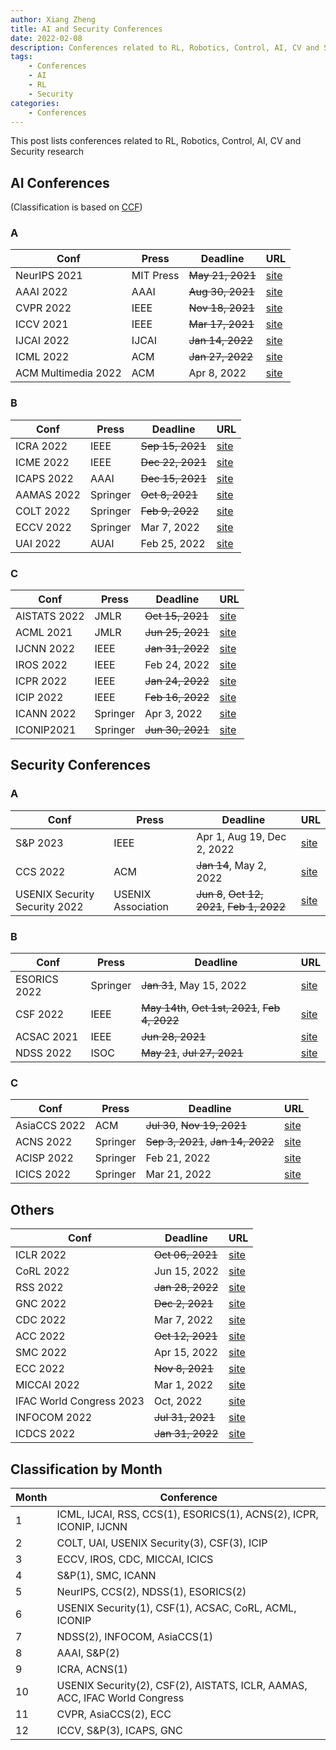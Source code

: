 ```yaml
---
author: Xiang Zheng
title: AI and Security Conferences
date: 2022-02-08
description: Conferences related to RL, Robotics, Control, AI, CV and Security research
tags:
    - Conferences
    - AI
    - RL
    - Security
categories:
    - Conferences
---
```


This post lists conferences related to RL, Robotics, Control, AI, CV and Security research

## AI Conferences

(Classification is based on [CCF](https://wwwccforgcn/Academic_Evaluation/AI/))

### A

| Conf                | Press     | Deadline         | URL                                                      |
| ------------------- | --------- | ---------------- | -------------------------------------------------------- |
| NeurIPS 2021        | MIT Press | ~~May 21, 2021~~ | [site](https://nips.cc/Conferences/2021/Dates)           |
| AAAI 2022           | AAAI      | ~~Aug 30, 2021~~ | [site](https://aaai.org/Conferences/AAAI-22/aaai22call/) |
| CVPR 2022           | IEEE      | ~~Nov 18, 2021~~ | [site](https://cvpr2022.thecvf.com/submission-timeline)  |
| ICCV 2021           | IEEE      | ~~Mar 17, 2021~~ | [site](https://iccv2021.thecvf.com/node/5)               |
| IJCAI 2022          | IJCAI     | ~~Jan 14, 2022~~ | [site](https://ijcai-22.org)                             |
| ICML 2022           | ACM       | ~~Jan 27, 2022~~ | [site](https://icml.cc/Conferences/2022/Dates)           |
| ACM Multimedia 2022 | ACM       | Apr 8, 2022      | [site](https://2022.acmmm.org/call-for-papers/)          |

### B

| Conf       | Press    | Deadline         | URL                                                           |
| ---------- | -------- | ---------------- | ------------------------------------------------------------- |
| ICRA 2022  | IEEE     | ~~Sep 15, 2021~~ | [site](https://www.icra2022.org/contribute/important-dates)   |
| ICME 2022  | IEEE     | ~~Dec 22, 2021~~ | [site](http://2022.ieeeicme.org/cf-papers.html)               |
| ICAPS 2022 | AAAI     | ~~Dec 15, 2021~~ | [site](http://icaps22.icaps-conference.org)                   |
| AAMAS 2022 | Springer | ~~Oct 8, 2021~~  | [site](https://aamas2022-conference.auckland.ac.nz)           |
| COLT 2022  | Springer | ~~Feb 9, 2022~~  | [site](http://learningtheory.org/colt2022/cfp.html)           |
| ECCV 2022  | Springer | Mar 7, 2022      | [site](https://eccv2022.ecva.net/submission/call-for-papers/) |
| UAI 2022   | AUAI     | Feb 25, 2022     | [site](https://www.auai.org/uai2022/call_for_papers)          |

### C

| Conf         | Press    | Deadline         | URL                                                   |
| ------------ | -------- | ---------------- | ----------------------------------------------------- |
| AISTATS 2022 | JMLR     | ~~Oct 15, 2021~~ | [site](http://aistats.org/aistats2022/cfp.html)       |
| ACML 2021    | JMLR     | ~~Jun 25, 2021~~ | [site](http://www.acml-conf.org/2021/)                |
| IJCNN 2022   | IEEE     | ~~Jan 31, 2022~~ | [site](https://wcci2022.org/call-for-papers/)         |
| IROS 2022    | IEEE     | Feb 24, 2022     | [site](https://iros2022.org/call-for-papers/)         |
| ICPR 2022    | IEEE     | ~~Jan 24, 2022~~ | [site](https://www.icpr2022.com/important-dates/)     |
| ICIP 2022    | IEEE     | ~~Feb 16, 2022~~ | [site](https://2022.ieeeicip.org/important-dates/)    |
| ICANN 2022   | Springer | Apr 3, 2022      | [site](https://e-nns.org/icann2022/important-dates/)  |
| ICONIP2021   | Springer | ~~Jun 30, 2021~~ | [site](https://iconip2021.apnns.org/important-dates/) |

## Security Conferences

### A

| Conf                          | Press              | Deadline                                     | URL                                                                        |
| ----------------------------- | ------------------ | -------------------------------------------- | -------------------------------------------------------------------------- |
| S&P 2023                      | IEEE               | Apr 1, Aug 19, Dec 2, 2022                   | [site](https://www.ieee-security.org/TC/SP2023/cfpapers.html)              |
| CCS 2022                      | ACM                | ~~Jan 14~~, May 2, 2022                      | [site](https://www.sigsac.org/ccs/CCS2022/call-for-papers.html)            |
| USENIX Security Security 2022 | USENIX Association | ~~Jun 8~~, ~~Oct 12, 2021~~, ~~Feb 1, 2022~~ | [site](https://www.usenix.org/conference/usenixsecurity22/call-for-papers) |

### B

| Conf         | Press    | Deadline                                         | URL                                                              |
| ------------ | -------- | ------------------------------------------------ | ---------------------------------------------------------------- |
| ESORICS 2022 | Springer | ~~Jan 31~~, May 15, 2022                         | [site](https://esorics2022.compute.dtu.dk/cfp.html)              |
| CSF 2022     | IEEE     | ~~May 14th~~, ~~Oct 1st, 2021~~, ~~Feb 4, 2022~~ | [site](https://www.ieee-security.org/TC/CSF2022/cfp.html)        |
| ACSAC 2021   | IEEE     | ~~Jun 28, 2021~~                                 | [site](https://www.acsac.org/2021/submissions/papers/)           |
| NDSS 2022    | ISOC     | ~~May 21~~, ~~Jul 27, 2021~~                     | [site](https://www.ndss-symposium.org/ndss2022/call-for-papers/) |

### C

| Conf         | Press    | Deadline                          | URL                                                                         |
| ------------ | -------- | --------------------------------- | --------------------------------------------------------------------------- |
| AsiaCCS 2022 | ACM      | ~~Jul 30~~, ~~Nov 19, 2021~~      | [site](https://asiaccs2022.conferenceservice.jp/dateandcall/callforpapers/) |
| ACNS 2022    | Springer | ~~Sep 3, 2021~~, ~~Jan 14, 2022~~ | [site](https://sites.google.com/di.uniroma1.it/acns2022/)                   |
| ACISP 2022   | Springer | Feb 21, 2022                      | [site](https://uow-ic2.github.io/acisp2022/)                                |
| ICICS 2022   | Springer | Mar 21, 2022                      | [site](https://icics2022.cyber.kent.ac.uk)                                  |

## Others

| Conf                     | Deadline         | URL                                                                              |
| ------------------------ | ---------------- | -------------------------------------------------------------------------------- |
| ICLR 2022                | ~~Oct 06, 2021~~ | [site](https://iclr.cc/Conferences/2022/Dates)                                   |
| CoRL 2022                | Jun 15, 2022     | [site](http://corl2022.org/key-dates/)                                           |
| RSS 2022                 | ~~Jan 28, 2022~~ | [site](https://roboticsconference.org)                                           |
| GNC 2022                 | ~~Dec 2, 2021~~  | [site](https://www.aiaa.org/SciTech/presentations-papers/call-for-papers)        |
| CDC 2022                 | Mar 7, 2022      | [site](https://cdc2022.ieeecss.org/call-for-papers/)                             |
| ACC 2022                 | ~~Oct 12, 2021~~ | [site](https://acc2022.a2c2.org)                                                 |
| SMC 2022                 | Apr 15, 2022     | [site](https://ieeesmc2022.org/call-for-papers)                                  |
| ECC 2022                 | ~~Nov 8, 2021~~  | [site](https://ecc22.euca-ecc.org/call-for-papers/)                              |
| MICCAI 2022              | Mar 1, 2022      | [site](https://conferences.miccai.org/2022/en/CALL-FOR-PAPERS.html)              |
| IFAC World Congress 2023 | Oct, 2022        | [site](https://www.ifac2023.org)                                                 |
| INFOCOM 2022             | ~~Jul 31, 2021~~ | [site](https://infocom2022.ieee-infocom.org/authors/call-papers-main-conference) |
| ICDCS 2022               | ~~Jan 31, 2022~~ | [site](https://icdcs2022.icdcs.org/cfp/)                                         |

## Classification by Month

| Month | Conference                                                                 |
| ----- | -------------------------------------------------------------------------- |
| 1     | ICML, IJCAI, RSS, CCS(1), ESORICS(1), ACNS(2), ICPR, ICONIP, IJCNN         |
| 2     | COLT, UAI, USENIX Security(3), CSF(3), ICIP                                |
| 3     | ECCV, IROS, CDC, MICCAI, ICICS                                             |
| 4     | S&P(1), SMC, ICANN                                                         |
| 5     | NeurIPS, CCS(2), NDSS(1), ESORICS(2)                                       |
| 6     | USENIX Security(1), CSF(1), ACSAC, CoRL, ACML, ICONIP                      |
| 7     | NDSS(2), INFOCOM, AsiaCCS(1)                                               |
| 8     | AAAI, S&P(2)                                                               |
| 9     | ICRA, ACNS(1)                                                              |
| 10    | USENIX Security(2), CSF(2), AISTATS, ICLR, AAMAS, ACC, IFAC World Congress |
| 11    | CVPR, AsiaCCS(2), ECC                                                      |
| 12    | ICCV, S&P(3), ICAPS, GNC                                                   |
